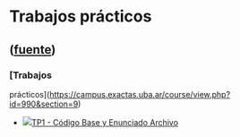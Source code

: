 # Trabajos prácticos
([fuente](https://campus.exactas.uba.ar/course/view.php?id=990&section=9))
---
### [Trabajos
prácticos](https://campus.exactas.uba.ar/course/view.php?id=990&section=9)

  - [![ ](https://campus.exactas.uba.ar/theme/image.php/aardvark/core/1524598950/f/archive-24)TP1 - Código Base y Enunciado Archivo](https://campus.exactas.uba.ar/mod/resource/view.php?id=60290)

